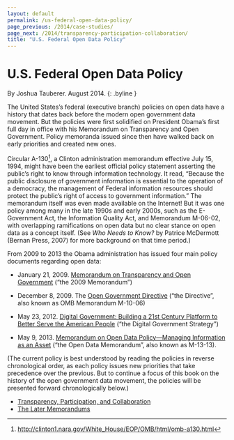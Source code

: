 ```yaml
---
layout: default
permalink: /us-federal-open-data-policy/
page_previous: /2014/case-studies/
page_next: /2014/transparency-participation-collaboration/
title: "U.S. Federal Open Data Policy"
---
```

U.S. Federal Open Data Policy
=============================

By Joshua Tauberer. August 2014.
{: .byline }


The United States’s federal (executive branch) policies on open data have a history that dates back before the modern open government data movement. But the policies were first solidified on President Obama’s first full day in office with his <span>Memorandum on Transparency and Open Government</span>. Policy memoranda issued since then have walked back on early priorities and created new ones.

Circular A-130[^1], a Clinton administration memorandum effective July 15, 1994, might have been the earliest official policy statement asserting the public’s right to know through information technology. It read, “Because the public disclosure of government information is essential to the operation of a democracy, the management of Federal information resources should protect the public’s right of access to government information.” The memorandum itself was even made available on the Internet! But it was one policy among many in the late 1990s and early 2000s, such as the E-Government Act, the Information Quality Act, and Memorandum M-06-02, with overlapping ramifications on open data but no clear stance on open data as a concept itself. (See *Who Needs to Know?* by Patrice McDermott (Bernan Press, 2007) for more background on that time period.)

From 2009 to 2013 the Obama administration has issued four main policy documents regarding open data:

-   January 21, 2009. [Memorandum on Transparency and Open Government](http://www.whitehouse.gov/the_press_office/TransparencyandOpenGovernment) (“the 2009 Memorandum”)

-   December 8, 2009. The [<span>Open Government Directive</span>](http://www.whitehouse.gov/sites/default/files/omb/assets/memoranda_2010/m10-06.pdf) (“the Directive”, also known as OMB Memorandum M-10-06)

-   May 23, 2012. [Digital Government: Building a 21st Century Platform to Better Serve the American People](http://www.whitehouse.gov/sites/default/files/omb/egov/digital-government/digital-government-strategy.pdf) (“the <span>Digital Government Strategy</span>”)

-   May 9, 2013. [Memorandum on Open Data Policy—Managing Information as an Asset](http://www.whitehouse.gov/sites/default/files/omb/memoranda/2013/m-13-13.pdf) (“the Open Data Memorandum”, also known as M-13-13).

(The current policy is best understood by reading the policies in reverse chronological order, as each policy issues new priorities that take precedence over the previous. But to continue a focus of this book on the history of the open government data movement, the policies will be presented forward chronologically below.)

[^1]: <http://clinton1.nara.gov/White_House/EOP/OMB/html/omb-a130.html>


* [Transparency, Participation, and Collaboration](/2014/transparency-participation-collaboration/)
* [The Later Memorandums](/2014/the-later-memorandums/)
